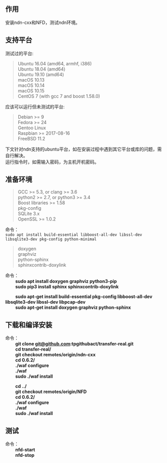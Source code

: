## 作用
安装ndn-cxx和NFD，测试ndn环境。

## 支持平台

测试过的平台:
> Ubuntu 16.04 (amd64, armhf, i386)  
> Ubuntu 18.04 (amd64)  
> Ubuntu 19.10 (amd64)  
> macOS 10.13  
> macOS 10.14  
> macOS 10.15  
> CentOS 7 (with gcc 7 and boost 1.58.0)  

应该可以运行但未测试的平台:
> Debian >= 9  
> Fedora >= 24  
> Gentoo Linux  
> Raspbian >= 2017-08-16  
> FreeBSD 11.2  

下文针对ndn支持的ubuntu平台，如在安装过程中遇到其它平台或库的问题，需自行解决。  
运行指令时，如需输入密码，为主机开机密码。

## 准备环境
> GCC >= 5.3, or clang >= 3.6  
> python2 >= 2.7, or python3 >= 3.4  
> Boost libraries >= 1.58  
> pkg-config  
> SQLite 3.x  
> OpenSSL >= 1.0.2  

命令：  
`sudo apt install build-essential libboost-all-dev libssl-dev libsqlite3-dev pkg-config python-minimal`

> doxygen  
> graphviz  
> python-sphinx  
> sphinxcontrib-doxylink  

命令：  
&#160; &#160; &#160; &#160; **sudo apt install doxygen graphviz python3-pip**  
&#160; &#160; &#160; &#160; **sudo pip3 install sphinx sphinxcontrib-doxylink**

&#160; &#160; &#160; &#160; **sudo apt-get install build-essential pkg-config libboost-all-dev libsqlite3-dev libssl-dev libpcap-dev**  
&#160; &#160; &#160; &#160; **sudo apt-get install doxygen graphviz python-sphinx**

## 下载和编译安装
命令：  
&#160; &#160; &#160; &#160; **git clone git@github.com:tpgithubact/transfer-real.git**  
&#160; &#160; &#160; &#160; **cd transfer-real/**  
&#160; &#160; &#160; &#160; **git checkout remotes/origin/ndn-cxx**  
&#160; &#160; &#160; &#160; **cd 0.6.2/**  
&#160; &#160; &#160; &#160; **./waf configure**  
&#160; &#160; &#160; &#160; **./waf**  
&#160; &#160; &#160; &#160; **sudo ./waf install**  

&#160; &#160; &#160; &#160; **cd ../**  
&#160; &#160; &#160; &#160; **git checkout remotes/origin/NFD**  
&#160; &#160; &#160; &#160; **cd 0.6.2/**  
&#160; &#160; &#160; &#160; **./waf configure**  
&#160; &#160; &#160; &#160; **./waf**  
&#160; &#160; &#160; &#160; **sudo ./waf install**  

## 测试
命令：  
&#160; &#160; &#160; &#160; **nfd-start**  
&#160; &#160; &#160; &#160; **nfd-stop**
